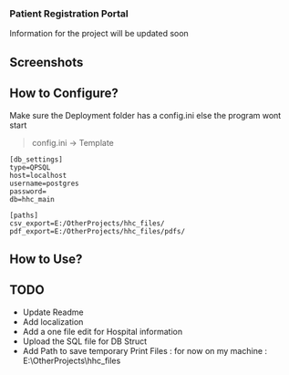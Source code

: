 ### Patient Registration Portal

Information for the project will be updated soon

## Screenshots

## How to Configure?
Make sure the Deployment folder has a config.ini else the program wont start

> config.ini -> Template
```
[db_settings]
type=QPSQL
host=localhost
username=postgres
password=
db=hhc_main

[paths]
csv_export=E:/OtherProjects/hhc_files/
pdf_export=E:/OtherProjects/hhc_files/pdfs/
```
## How to Use?

## TODO
* Update Readme
* Add localization
* Add a one file edit for Hospital information
* Upload the SQL file for DB Struct
* Add Path to save temporary Print Files : for now on my machine : E:\OtherProjects\hhc_files